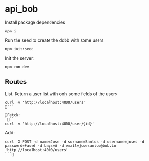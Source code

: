 # api_bob

Install package dependencies
```
npm i
```

Run the seed to create the ddbb with some users
```
npm init:seed
```

Init the server:
```
npm run dev
```

## Routes

List. Return a user list with only some fields of the users
```
curl -v 'http://localhost:4000/users'
```

Fetch:
```
curl -v 'http://localhost:4000/user/{id}'
```

Add:
```
curl -X POST -d name=Jose -d surname=Santos -d username=joses -d password=Pass6 -d bags=8 -d email=josesantos@bob.io 'http://localhost:4000/users'
```